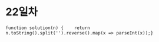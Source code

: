 # 22일차

```
function solution(n) {    return n.toString().split('').reverse().map(x => parseInt(x));}
```
